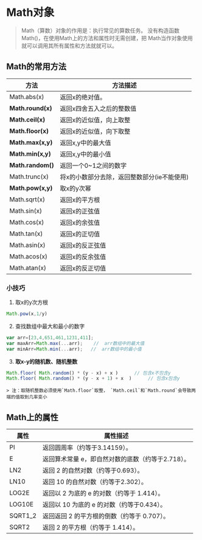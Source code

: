 # Math对象
>Math（算数）对象的作用是：执行常见的算数任务。
>没有构造函数 Math()，在使用Math上的方法和属性时无需创建，把 Math当作对象使用就可以调用其所有属性和方法就就可以。


## Math的常用方法
| 方法 |  方法描述 |
| ---- | ---- |
| Math.abs(x)	|返回x的绝对值。|
| **Math.round(x)** |	返回x四舍五入之后的整数值 |
| **Math.ceil(x)** |	返回x的近似值，向上取整  |
| **Math.floor(x)**	| 返回x的近似值，向下取整 |
| **Math.max(x,y)** |	返回x,y中的最大值 |
| **Math.min(x,y)** |	 返回x,y中的最小值 |
| **Math.random()**	| 返回一个0~1之间的数字|
|Math.trunc(x)	| 将x的小数部分去除，返回整数部分(ie不能使用) |
|**Math.pow(x,y)**	|  取x的y次幂|
|Math.sqrt(x)	|  返回x的平方根  |
|Math.sin(x)|	 返回x的正弦值 |
|Math.cos(x)|	返回x的余弦值 |
|Math.tan(x)	| 返回x的正切值 |
|Math.asin(x)	| 返回x的反正弦值|
|Math.acos(x)	| 返回x的反余弦值|
|Math.atan(x)|	返回x的反正切值|

### 小技巧
1. 取x的y次方根
```js
Math.pow(x,1/y)
```
2. 查找数组中最大和最小的数字
```js
var arr=[23,4,651,461,1231,411];
var maxArr=Math.max(...arr);    //  arr数组中的最大值
var minArr=Math.min(...arr);   //  arr数组中的最小值
```

3. **取x-y的随机数、随机整数**
```js
Math.floor( Math.random() * (y - x) + x )      // 包含x不包含y
Math.floor( Math.random() * (y - x + 1) + x  )      // 包含x包含y
```
    > 注：取随机整数必须使用`Math.floor`取整， `Math.ceil`和`Math.round`会导致两端的值取到几率变小

## Math上的属性
| 属性 |  属性描述 |
| ---- | ---- |
|PI	|返回圆周率（约等于3.14159）。|
|E	|返回算术常量 e，即自然对数的底数（约等于2.718）。|
|LN2|	返回 2 的自然对数（约等于0.693）。|
|LN10	|返回 10 的自然对数（约等于2.302）。|
|LOG2E|	返回以 2 为底的 e 的对数（约等于 1.414）。|
|LOG10E|	返回以 10 为底的 e 的对数（约等于0.434）。|
|SQRT1_2|	返回返回 2 的平方根的倒数（约等于 0.707）。|
|SQRT2|	返回 2 的平方根（约等于 1.414）。|
